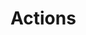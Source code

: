 ﻿<meta name="wikd:title" content="Actions">
<meta name="wikd:name" content="actions">
<meta name="wikd:order" content="0">
<meta name="wikd:icon" content="fas fa-plug">

# Actions